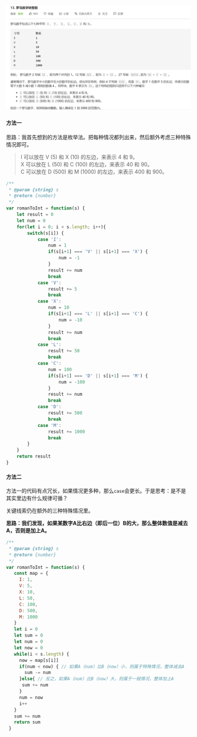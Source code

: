 ![](../images/lc13.png)



#### 方法一

思路：我首先想到的方法是枚举法。把每种情况都列出来，然后额外考虑三种特殊情况即可。

> I 可以放在 V (5) 和 X (10) 的左边，来表示 4 和 9。<br/>
> X 可以放在 L (50) 和 C (100) 的左边，来表示 40 和 90。<br/>
> C 可以放在 D (500) 和 M (1000) 的左边，来表示 400 和 900。

```javascript
/**
 * @param {string} s
 * @return {number}
 */
var romanToInt = function(s) {
    let result = 0
    let num = 0
    for(let i = 0; i < s.length; i++){
        switch(s[i]) {
            case 'I':
                num = 1
                if(s[i+1] === 'V' || s[i+1] === 'X') {
                    num = -1
                }
                result += num
                break
            case 'V':
                result += 5
                break
            case 'X':
                num = 10
                if(s[i+1] === 'L' || s[i+1] === 'C') {
                    num = -10
                }
                result += num
                break
            case 'L':
                result += 50
                break
            case 'C':
                num = 100
                if(s[i+1] === 'D' || s[i+1] === 'M') {
                    num = -100
                }
                result += num
                break
            case 'D':
                result += 500
                break
            case 'M':
                result += 1000
                break
        }
    }
    return result
}
```



#### 方法二

方法一的代码有点冗长，如果情况更多种，那么`case`会更长。于是思考：是不是其实里边有什么规律可循？

关键线索仍在额外的三种特殊情况里。

**思路：我们发现，如果某数字A比右边（即后一位）B的大，那么整体数值是减去A，否则是加上A。**

```javascript
/**
 * @param {string} s
 * @return {number}
 */
var romanToInt = function(s) {
   const map = {
     I: 1,
     V: 5,
     X: 10,
     L: 50,
     C: 100,
     D: 500,
     M: 1000
   }
   let i = 0
   let sum = 0
   let num = 0
   let now = 0
   while(i < s.length) {
     now = map[s[i]]
     if(num < now) { // 如果A（num）比B（now）小，则属于特殊情况，整体减去A
       sum -= num
     }else{	// 反之，如果A（num）比B（now）大，则属于一般情况，整体加上A
      sum += num
     }
     num = now
     i++
   }
   sum += num
   return sum
 }
```

